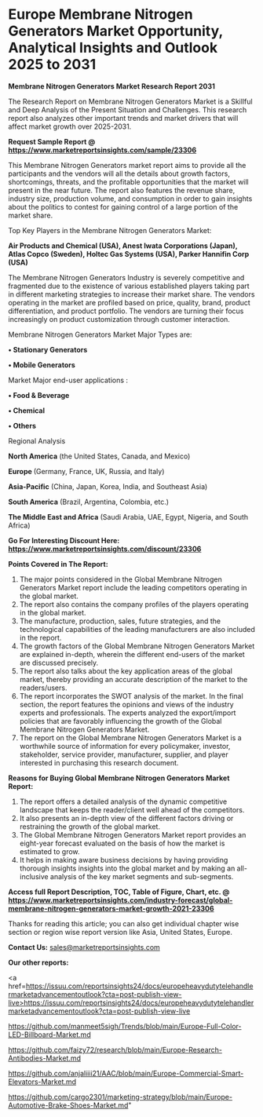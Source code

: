 # Europe Membrane Nitrogen Generators Market Opportunity, Analytical Insights and Outlook 2025 to 2031

<strong>Membrane Nitrogen Generators Market Research Report 2031</strong>

The Research Report on Membrane Nitrogen Generators Market is a Skillful and Deep Analysis of the Present Situation and Challenges. This research report also analyzes other important trends and market drivers that will affect market growth over 2025-2031.

<strong>Request Sample Report @ <a href=https://www.marketreportsinsights.com/sample/23306>https://www.marketreportsinsights.com/sample/23306</a></strong>

This Membrane Nitrogen Generators market report aims to provide all the participants and the vendors will all the details about growth factors, shortcomings, threats, and the profitable opportunities that the market will present in the near future. The report also features the revenue share, industry size, production volume, and consumption in order to gain insights about the politics to contest for gaining control of a large portion of the market share.

Top Key Players in the Membrane Nitrogen Generators Market:

<strong>Air Products and Chemical (USA), Anest Iwata Corporations (Japan), Atlas Copco (Sweden), Holtec Gas Systems (USA), Parker Hannifin Corp (USA)</strong>

The Membrane Nitrogen Generators Industry is severely competitive and fragmented due to the existence of various established players taking part in different marketing strategies to increase their market share. The vendors operating in the market are profiled based on price, quality, brand, product differentiation, and product portfolio. The vendors are turning their focus increasingly on product customization through customer interaction.

Membrane Nitrogen Generators Market Major Types are:

<strong>• Stationary Generators

• Mobile Generators</strong>

Market Major end-user applications :

<strong>• Food & Beverage

• Chemical

• Others</strong>

Regional Analysis

</u><strong><b>North America</b></strong> (the United States, Canada, and Mexico)

<strong><b>Europe </b></strong>(Germany, France, UK, Russia, and Italy)

<strong><b>Asia-Pacific</b></strong> (China, Japan, Korea, India, and Southeast Asia)

<strong><b>South America</b></strong> (Brazil, Argentina, Colombia, etc.)

<strong><b>The Middle East and Africa</b></strong> (Saudi Arabia, UAE, Egypt, Nigeria, and South Africa)

<strong>Go For Interesting Discount Here: <a href=https://www.marketreportsinsights.com/discount/23306>https://www.marketreportsinsights.com/discount/23306</a></strong>

<strong>Points Covered in The Report:</strong>
<ol>
  <li>The major points considered in the Global Membrane Nitrogen Generators Market report include the leading competitors operating in the global market.</li>
  <li>The report also contains the company profiles of the players operating in the global market.</li>
  <li>The manufacture, production, sales, future strategies, and the technological capabilities of the leading manufacturers are also included in the report.</li>
  <li>The growth factors of the Global Membrane Nitrogen Generators Market are explained in-depth, wherein the different end-users of the market are discussed precisely.</li>
  <li>The report also talks about the key application areas of the global market, thereby providing an accurate description of the market to the readers/users.</li>
  <li>The report incorporates the SWOT analysis of the market. In the final section, the report features the opinions and views of the industry experts and professionals. The experts analyzed the export/import policies that are favorably influencing the growth of the Global Membrane Nitrogen Generators Market.</li>
  <li>The report on the Global Membrane Nitrogen Generators Market is a worthwhile source of information for every policymaker, investor, stakeholder, service provider, manufacturer, supplier, and player interested in purchasing this research document.</li>
</ol>
<strong>Reasons for Buying Global Membrane Nitrogen Generators Market Report:</strong>

<ol>
  <li>The report offers a detailed analysis of the dynamic competitive landscape that keeps the reader/client well ahead of the competitors.</li>
  <li>It also presents an in-depth view of the different factors driving or restraining the growth of the global market.</li>
  <li>The Global Membrane Nitrogen Generators Market report provides an eight-year forecast evaluated on the basis of how the market is estimated to grow.</li>
  <li>It helps in making aware business decisions by having providing thorough insights insights into the global market and by making an all-inclusive analysis of the key market segments and sub-segments.</li>
</ol>
<strong>Access full Report Description, TOC, Table of Figure, Chart, etc. @ <a href=https://www.marketreportsinsights.com/industry-forecast/global-membrane-nitrogen-generators-market-growth-2021-23306>https://www.marketreportsinsights.com/industry-forecast/global-membrane-nitrogen-generators-market-growth-2021-23306</a></strong>


Thanks for reading this article; you can also get individual chapter wise section or region wise report version like Asia, United States, Europe.

<strong>Contact Us:</strong>
sales@marketreportsinsights.com

<strong>Our other reports:</strong>

<a href=https://issuu.com/reportsinsights24/docs/europeheavydutytelehandlermarketadvancementoutlook?cta=post-publish-view-live>https://issuu.com/reportsinsights24/docs/europeheavydutytelehandlermarketadvancementoutlook?cta=post-publish-view-live</a>

<a href=https://github.com/manmeet5sigh/Trends/blob/main/Europe-Full-Color-LED-Billboard-Market.md>https://github.com/manmeet5sigh/Trends/blob/main/Europe-Full-Color-LED-Billboard-Market.md</a>

<a href=https://github.com/faizy72/research/blob/main/Europe-Research-Antibodies-Market.md>https://github.com/faizy72/research/blob/main/Europe-Research-Antibodies-Market.md</a>

<a href=https://github.com/anjaliiii21/AAC/blob/main/Europe-Commercial-Smart-Elevators-Market.md>https://github.com/anjaliiii21/AAC/blob/main/Europe-Commercial-Smart-Elevators-Market.md</a>

<a href=https://github.com/cargo2301/marketing-strategy/blob/main/Europe-Automotive-Brake-Shoes-Market.md>https://github.com/cargo2301/marketing-strategy/blob/main/Europe-Automotive-Brake-Shoes-Market.md</a>"
